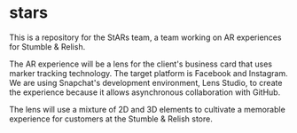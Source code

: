 # stars
This is a repository for the StARs team, a team working on AR experiences for Stumble &amp; Relish.

The AR experience will be a lens for the client's business card that uses marker tracking technology. The target platform is Facebook and Instagram. We are using Snapchat's development environment, Lens Studio, to create the experience because it allows asynchronous collaboration with GitHub.

The lens will use a mixture of 2D and 3D elements to cultivate a memorable experience for customers at the Stumble &amp; Relish store.
